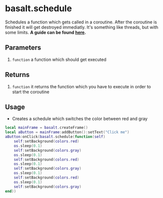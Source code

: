 # basalt.schedule

Schedules a function which gets called in a coroutine. After the coroutine is finished it will get destroyed immediatly. It's something like threads, but with some limits.
**A guide can be found [here](/tips/logic).**

## Parameters

1. `function` a function which should get executed

## Returns

1. `function` it returns the function which you have to execute in order to start the coroutine

## Usage

* Creates a schedule which switches the color between red and gray

```lua
local mainFrame = basalt.createFrame()
local aButton = mainFrame:addButton():setText("Click me")
aButton:onClick(basalt.schedule(function(self)
    self:setBackground(colors.red)
    os.sleep(0.1)
    self:setBackground(colors.gray)
    os.sleep(0.1)
    self:setBackground(colors.red)
    os.sleep(0.1)
    self:setBackground(colors.gray)
    os.sleep(0.1)
    self:setBackground(colors.red)
    os.sleep(0.1)
    self:setBackground(colors.gray)
end))
```
